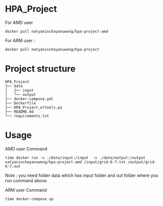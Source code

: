 # HPA_Project
For AMD user
```plaintext
docker pull natyaninchayanuwong/hpa-project-amd
```
For ARM user : 
```plaintext
docker pull natyaninchayanuwong/hpa-project
```

# Project structure
```plaintext
HPA_Project
├── data
│   ├── input
│   └── output
├── docker-compose.yml
├── Dockerfile
├── HPA_Project_ortools.py
├── README.md
└── requirements.txt
```

# Usage
AMD user Command
```plaintext
time docker run -v ./data/input:/input  -v ./data/output:/output natyaninchayanuwong/hpa-project-amd /input/grid-6-7.txt /output/grid-6-7.out
```

Note : you need folder data which has input folder and out folder where you run command above


ARM user Command
```plaintext
time docker-compose up 
```
